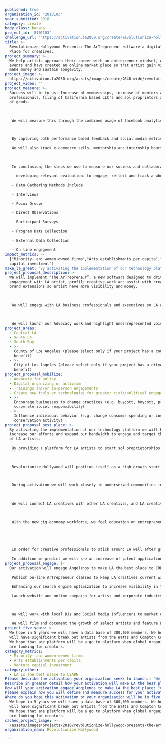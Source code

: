```yaml
---
published: true
organization_id: '2018103'
year_submitted: 2018
category: create
body_class: banana
project_id: '8102103'
challenge_url: 'https://activation.la2050.org/create/revolutionize-hollywood/'
title: >-
  Revolutionize Hollywood Presents: The ArTrepreneur software a digital Market
  Place for creatives.
project_summary: >-
  We help artists approach their career with an entrepreneur mindset, we host
  events and have created an online market place so that artist gain visibility,
  make money and sustain longevity.
project_image: >-
  https://activation.la2050.org/assets/images/create/2048-wide/revolutionize-hollywood.jpg
project_video: ''
project_measure: >-
  Success will be to us: Increase of memberships, increase of mentors and
  professionals, filing of California based LLC's and sol proprietors and sells
  of goods.
   
   
   
   We will measure this through the combined usage of facebook analytics, survey monkey, testimonials, qualitative and quantitative data to track the project, active users and community supporters. 
   
   
   
   By capturing both performance based feedback and social media metrics our strategic analysis will help us gain a deep understanding of how our software impacts the livelihood of creative LA artists. 
   
   We will also track e-commerce sells, mentorship and internship hours.
   
    
   
   In conclusion, the steps we use to measure our success and collaborations are as follows:
   
   - developing relevant evaluations to engage, reflect and track a wholistic LA artist lifestyle
   
   - Data Gathering Methods include
   
   - Interviews
   
   - Focus Groups
   
   - Direct Observations
   
   - Participant Surveys
   
   - Program Data Collection
   
   - External Data Collection
   
   - On line engagement
impact_metrics: >-
  ["Minority- and women-owned firms","Arts establishments per capita","Venture
  capital investment"]
make_la_great: "By activating the implementation of our technology platform we will be able to increase our efforts and expand our bandwidth to engage and target thousands of LA artists. \r\n \r\n By providing a platform for LA artists to start sol proprietorships and become a strong entrepreneur force, we will directly influence arts establishtments in LA and venture capitalist will be attracted to our technology and our market place of thriving LA artists. \r\n \r\n \r\n \r\n Revolutionize Hollywood will position itself as a high growth start up and an incubator of fast growing LA creative companies. \r\n \r\n \r\n \r\n During activation we will work closely in underserved communities including Watts, Willowbrook and Compton to begin to provide education on how to enter in the creative sector in LA. In addition we will curate minority and women owned creative firms to fuel economic growth amongst artist in these areas. This will result in healthy, equitable and creative communities and tackle the income inequality in LA. \r\n \r\n \r\n \r\n We will connect LA creatives with other LA creatives, and LA creatives with LA industry professionals to help provide real opportunities for visibility for future jobs. We also will use this activation as a platform to bridge social gaps \r\n \r\n \r\n \r\n With the new gig economy workforce, we feel education on entrepreneurship and mentorship specifically targeted for artists is essential to making LA a better place to create. \r\n \r\n \r\n \r\n \r\n \r\n In order for creative professionals to stick around LA well after graduation, LA students must be given real life tools to manage expectations while in school. Our ArTrepreneur curriculum, will focus on developing a sustainable clear career path and will teach artist how to approach their careers with an entrepreneurial mindset so that they grow with structure, increase earning potential and sustain longevity in the creative sectors.\r\n \r\n In addition we predict we will see an increase of patent applications, small business and sol propriertor firms opening."
project_proposal_description: >-
  We will implement “The ArTrepreneur”, a new software designed to drive
  engagement with LA artist, profile creative work and assist with creating
  brand extensions so artist have more visibility and money.
   
   
   
   We will engage with LA business professionals and executives so LA artists have ongoing opportunity to get direct mentorship.
   
   
   
   We will launch our Advocacy work and highlight underrepresented voices including LA women artists and LA artists from underserved communities.
project_areas:
  - Central LA
  - South LA
  - South Bay
  - >-
    County of Los Angeles (please select only if your project has a countywide
    benefit)
  - >-
    City of Los Angeles (please select only if your project has a citywide
    benefit)
project_proposal_mobilize:
  - Advocate for policy
  - Digital organizing or activism
  - Trainings and/or in-person engagements
  - Create new tools or technologies for greater civic/political engagement
  - >-
    Encourage businesses to change practices (e.g. buycott, boycott, promote
    corporate social responsibility)
  - >-
    Influence individual behavior (e.g. change consumer spending or increase
    conservation activity)
project_proposal_best_place: >-
  By activating the implementation of our technology platform we will be able to
  increase our efforts and expand our bandwidth to engage and target thousands
  of LA artists. 
   
   By providing a platform for LA artists to start sol proprietorships and become a strong entrepreneur force, we will directly influence arts establishtments in LA and venture capitalist will be attracted to our technology and our market place of thriving LA artists. 
   
   
   
   Revolutionize Hollywood will position itself as a high growth start up and an incubator of fast growing LA creative companies. 
   
   
   
   During activation we will work closely in underserved communities including Watts, Willowbrook and Compton to begin to provide education on how to enter in the creative sector in LA. In addition we will curate minority and women owned creative firms to fuel economic growth amongst artist in these areas. This will result in healthy, equitable and creative communities and tackle the income inequality in LA. 
   
   
   
   We will connect LA creatives with other LA creatives, and LA creatives with LA industry professionals to help provide real opportunities for visibility for future jobs. We also will use this activation as a platform to bridge social gaps 
   
   
   
   With the new gig economy workforce, we feel education on entrepreneurship and mentorship specifically targeted for artists is essential to making LA a better place to create. 
   
   
   
   
   
   In order for creative professionals to stick around LA well after graduation, LA students must be given real life tools to manage expectations while in school. Our ArTrepreneur curriculum, will focus on developing a sustainable clear career path and will teach artist how to approach their careers with an entrepreneurial mindset so that they grow with structure, increase earning potential and sustain longevity in the creative sectors.
   
   In addition we predict we will see an increase of patent applications, small business and sol propriertor firms opening.
project_proposal_engage: |-
  Our activation will engage Angelenos to make LA the best place to CREATE by:
   
   Publish on-line Artrepreneur classes to keep LA creatives current with industry trends and hands on training for the creative workforce
   
   Enhancing our search engine optimization to increase visibility in the mainstream marketplace. 
   
   Launch website and online campaign for artist and corporate industry partners to attend high profile and local LA based concerts and events. 
   
    
   
   We will work with local DJs and Social Media Influencers to market our software 
   
   We will film and document the growth of select artists and feature LA artists vignettes on social media.
project_five_years: >-
  We hope in 5 years we will have a data base of 300,000 members. We hope we
  will have significant break out artists from the Watts and Compton Community.
  We hope that are platform will be a go to platform when global organizations
  are looking for creators.
category_metrics:
  - Minority- and women-owned firms
  - Arts establishments per capita
  - Venture capital investment
category_other:
  - LA is the best place to LEARN
Please describe the activation your organization seeks to launch.: "We will implement “The ArTrepreneur”, a new software designed to drive engagement with LA artist, profile creative work and assist with creating brand extensions so artist have more visibility and  money.\r\n\r\nWe will engage with LA business professionals and executives so LA artists have ongoing opportunity to get direct mentorship.\r\n\r\nWe will launch our Advocacy work and highlight underrepresented voices including LA women artists and LA artists from underserved communities.\r\n"
Describe in greater detail how your activation will make LA the best place?: "By activating the implementation of our technology platform we will be able to  increase our efforts and expand our bandwidth  to engage and target thousands of LA artists. \r\nBy providing a platform for LA artists to start sol proprietorships and become a strong entrepreneur force, we will directly influence arts establishtments in LA and venture capitalist will be attracted to our technology and our market place of thriving  LA artists. \r\n\r\nRevolutionize Hollywood will position itself as a high growth start up and an incubator of fast growing LA creative companies.  \r\n\r\nDuring activation we will work closely in underserved communities including Watts, Willowbrook and Compton to begin to provide education on how to enter in the creative sector in LA.  In addition we will curate minority and women owned creative firms to fuel economic growth amongst artist in these areas.  This  will result in healthy, equitable and creative communities and tackle the income inequality in LA. \r\n\r\nWe will connect LA creatives with other LA creatives, and LA creatives with  LA industry professionals to help provide real opportunities for visibility for future jobs. We also will use  this activation as a platform to  bridge social gaps \r\n\r\nWith the new gig economy workforce, we feel education on entrepreneurship  and mentorship specifically targeted for artists  is essential to making LA a better place to create. \r\n\r\n\r\nIn order for  creative professionals to  stick around LA well after graduation, LA students must be  given real life tools to manage expectations while in school. Our ArTrepreneur curriculum, will  focus on developing a sustainable clear career path and will teach artist how to approach their careers with an entrepreneurial mindset so that they grow with structure, increase earning potential  and sustain longevity in the creative sectors.\r\nIn addition we predict we will see an increase of patent applications, small business and sol propriertor  firms opening."
How will your activation engage Angelenos to make LA the best place: "Our activation will engage Angelenos to make LA the best place to CREATE by:\r\nPublish on-line Artrepreneur classes to keep LA creatives current with industry trends and hands on training for the creative workforce\r\nEnhancing our search engine optimization to increase visibility in the mainstream marketplace. \r\nLaunch website and online campaign for artist and corporate industry partners to attend high profile and local LA based concerts and events. \r\n \r\nWe will work with local DJs and Social Media Influencers to market our software  \r\nWe will film and document the growth of select artists and feature LA artists vignettes on social media.  \r\n"
Please explain how you will define and measure success for your activation.: "Success will be to us: Increase of memberships, increase of mentors and professionals, filing of California based LLC's and sol proprietors and sells of goods.\r\n\r\nWe will measure this  through the combined usage of facebook analytics, survey monkey, testimonials, qualitative and quantitative data to track the project, active users and community supporters. \r\n\r\nBy capturing both performance based feedback and social media metrics our strategic analysis will help us gain a deep understanding of  how our  software impacts the livelihood of creative LA artists. \r\nWe will also track  e-commerce sells, mentorship and internship hours.\r\n \r\nIn conclusion, the steps we use to measure our success and collaborations are as follows:\r\n- developing relevant evaluations to engage, reflect and track a wholistic LA artist lifestyle\r\n- Data Gathering Methods include\r\n- Interviews\r\n- Focus Groups\r\n- Direct Observations\r\n- Participant Surveys\r\n- Program Data Collection\r\n- External Data Collection\r\n- On line engagement\r\n\r\n\r\n"
Where do you hope this activation or your organization will be in five years?: >-
  We hope in 5 years we will have a data base of 300,000 members. We hope we
  will have significant break out artists from the Watts and Compton Community.
  We hope that are platform will be a go to platform when global organizations
  are looking for creators. 
cached_project_image: >-
  /assets/images/projects/2018/revolutionize-hollywood-presents-the-artrepreneur-software-a-digital-market-place-for-creatives/activation.la2050.org/assets/images/create/2048-wide/revolutionize-hollywood.jpg
organization_name: Revolutionize Hollywood

---
```

